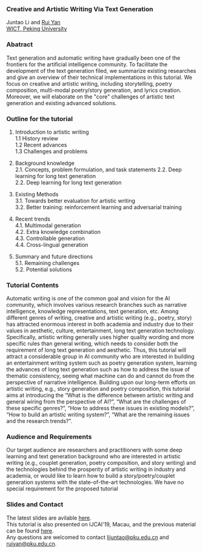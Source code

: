 ### Creative and Artistic Writing Via Text Generation
Juntao Li and [Rui Yan](http://ruiyan.me/)<br>
[WICT, Peking University](http://www.wict.pku.edu.cn/)



### Abatract 
Text generation and automatic writing have gradually been one of the frontiers for the artificial intelligence community. To facilitate the development of the text generation filed, we summarize existing researches and give an overview of their technical implementations in this tutorial. We focus on creative and artistic writing, including storytelling, poetry composition, multi-modal poetry/story generation, and lyrics creation. Moreover, we will elaborate on the "core" challenges of artistic text generation and existing advanced solutions.


### Outline for the tutorial
1. Introduction to artistic writing<br>
    1.1 History review<br>
    1.2 Recent advances<br>
    1.3 Challenges and problems<br>

2. Background knowledge<br>
    2.1. Concepts, problem formulation, and task statements 2.2. Deep learning for long text generation<br>
    2.2. Deep learning for long text generation<br>
    
3. Existing Methods<br>
    3.1. Towards better evaluation for artistic writing<br>
    3.2. Better training: reinforcement learning and adversarial training<br>

4. Recent trends<br>
    4.1. Multimodal generation<br>
    4.2. Extra knowledge combination<br>
    4.3. Controllable generation<br>
    4.4. Cross-lingual generation<br>

5. Summary and future directions<br>
    5.1. Remaining challenges<br>
    5.2. Potential solutions<br>


### Tutorial Contents
Automatic writing is one of the common goal and vision for the AI community, which involves various research branches such as narrative intelligence, knowledge representations, text generation, etc. Among different genres of writing, creative and artistic writing (e.g., poetry, story) has attracted enormous interest in both academia and industry due to their values in aesthetic, culture, entertainment, long text generation technology. Specifically, artistic writing generally uses higher quality wording and more specific rules than general writing, which needs to consider both the requirement of long text generation and aesthetic. Thus, this tutorial will attract a considerable group in AI community who are interested in building an entertainment writing system such as poetry generation system, learning the advances of long text generation such as how to address the issue of thematic consistency, seeing what machine can do and cannot do from the perspective of narrative intelligence.
Building upon our long-term efforts on artistic writing, e.g., story generation and poetry composition, this tutorial aims at introducing the “What is the difference between artistic writing and general wiring from the perspective of AI?”, “What are the challenges of these specific genres?”, “How to address these issues in existing models?”, “How to build an artistic writing system?”, “What are the remaining issues and the research trends?”.


### Audience and Requirements
Our target audience are researchers and practitioners with some deep learning and text generation background who are interested in artistic writing (e.g., couplet generation, poetry composition, and story writing) and the technologies behind the prosperity of artistic writing in industry and academia, or would like to learn how to build a story/poetry/couplet generation systems with the state-of-the-art technologies. We have no special requirement for the proposed tutorial


### Slides and Contact
The latest slides are avilable [here]().<br>
This tutorial is also presented on IJCAI'19, Macau, and the previous material can be found [here](https://lijuntaopku.github.io/ijcai2019tutorial/).<br>
Any questions are welcomed to contact <lijuntao@pku.edu.cn> and <ruiyan@pku.edu.cn>.

